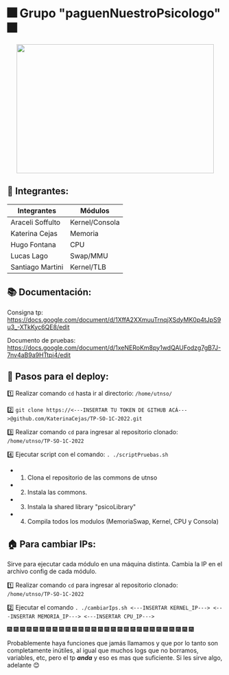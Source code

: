 #  :fireworks: Grupo "paguenNuestroPsicologo" :fireworks:

<p align="center">
  <img width="460" height="300" src="https://user-images.githubusercontent.com/49104903/181124809-e3115a23-4339-4637-99ee-80288947d5a9.jpg">
</p>

## :round_pushpin: Integrantes:
| Integrantes | Módulos |
| --- | --- |
| Araceli Soffulto | Kernel/Consola |
| Katerina Cejas | Memoria |
| Hugo Fontana | CPU |
| Lucas Lago | Swap/MMU |
| Santiago Martini  | Kernel/TLB |

## :books: Documentación: 
Consigna tp: https://docs.google.com/document/d/1XffA2XXmuuTrnqjXSdyMK0p4tJpS9u3_-XTkKyc6QE8/edit

Documento de pruebas: https://docs.google.com/document/d/1xeNERoKm8py1wdQAUFodzg7gB7J-7nv4aB9a9HTtpi4/edit

## :crossed_flags: Pasos para el deploy: 

:one: Realizar comando ```cd``` hasta ir al directorio: ```/home/utnso/```

:two: ```git clone https://<---INSERTAR TU TOKEN DE GITHUB ACÁ--->@github.com/KaterinaCejas/TP-SO-1C-2022.git```

:three: Realizar comando ```cd``` para ingresar al repositorio clonado: ```/home/utnso/TP-SO-1C-2022```

:four: Ejecutar script con el comando: ```. ./scriptPruebas.sh ``` 

  * 1. Clona el repositorio de las commons de utnso
  
  * 2. Instala las commons.

  * 3. Instala la shared library "psicoLibrary"

  * 4. Compila todos los modulos (MemoriaSwap, Kernel, CPU y Consola)
  
## :house: Para cambiar IPs: 

Sirve para ejecutar cada módulo en una máquina distinta. Cambia la IP en el archivo config de cada módulo.

:one: Realizar comando ```cd``` para ingresar al repositorio clonado: ```/home/utnso/TP-SO-1C-2022```

:two: Ejecutar el comando ```. ./cambiarIps.sh <---INSERTAR KERNEL_IP---> <---INSERTAR MEMORIA_IP---> <---INSERTAR CPU_IP---> ```

 :fireworks: :fireworks: :fireworks: :fireworks: :fireworks: :fireworks: :fireworks: :fireworks: :fireworks: :fireworks:  :fireworks: :fireworks: :fireworks: :fireworks: :fireworks: :fireworks: :fireworks: :fireworks: :fireworks: :fireworks: :fireworks: :fireworks: :fireworks: :fireworks: :fireworks: :fireworks: :fireworks: :fireworks: :fireworks: 
 
 Probablemente haya funciones que jamás llamamos y que por lo tanto son completamente inútiles, al igual que muchos logs que no borramos, variables, etc, pero el tp ***anda*** y eso es mas que suficiente. Si les sirve algo, adelante :blush:
